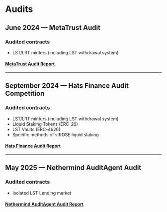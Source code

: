 # Audits

## June 2024 — MetaTrust Audit
### Audited contracts
- LST/LRT minters (including LST withdrawal system)

#### [MetaTrust Audit Report](audit-metatrust-2024-06-29.pdf)

---

## September 2024 — Hats Finance Audit Competition
### Audited contracts
- LST/LRT minters (including LST withdrawal system)
- Liquid Staking Tokens (ERC-20)
- LST Vaults (ERC-4626)
- Specific methods of stROSE liquid staking 

#### [Hats Finance Audit Report](HatsFinance-Audit.md)

---

## May 2025 — Nethermind AuditAgent Audit
### Audited contracts
- Isolated LST Lending market

#### [Nethermind AuditAgent Audit Report](HatsFinance-Audit.md)